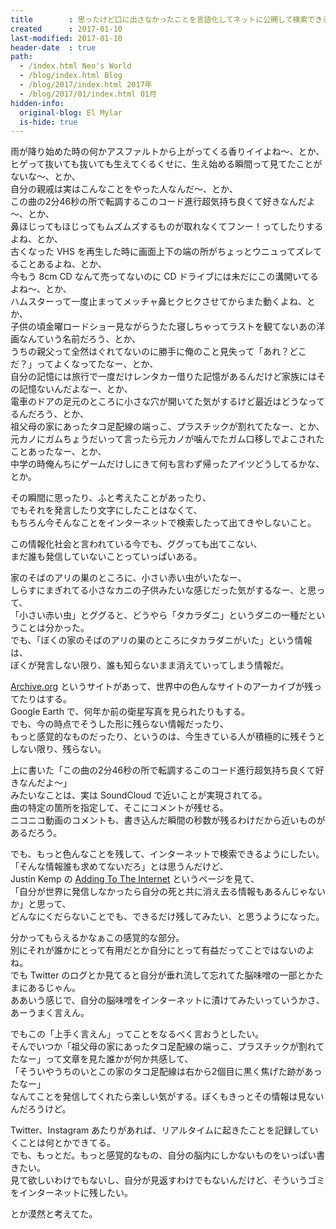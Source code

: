 ```yaml
---
title        : 思ったけど口に出さなかったことを言語化してネットに公開して検索できるようにしていきたい 
created      : 2017-01-10
last-modified: 2017-01-10
header-date  : true
path:
  - /index.html Neo's World
  - /blog/index.html Blog
  - /blog/2017/index.html 2017年
  - /blog/2017/01/index.html 01月
hidden-info:
  original-blog: El Mylar
  is-hide: true
---
```


雨が降り始めた時の何かアスファルトから上がってくる香りイイよね～、とか、  
ヒゲって抜いても抜いても生えてくるくせに、生え始める瞬間って見てたことがないな～、とか、  
自分の親戚は実はこんなことをやった人なんだ～、とか、  
この曲の2分46秒の所で転調するこのコード進行超気持ち良くて好きなんだよ～、とか、  
鼻ほじってもほじってもムズムズするものが取れなくてフンー！ってしたりするよね、とか、  
古くなった VHS を再生した時に画面上下の端の所がちょっとウニュってズレてることあるよね、とか、  
今もう 8cm CD なんて売ってないのに CD ドライブには未だにこの溝開いてるよね～、とか、  
ハムスターって一度止まってメッチャ鼻ヒクヒクさせてからまた動くよね、とか、  
子供の頃金曜ロードショー見ながらうたた寝しちゃってラストを観てないあの洋画なんていう名前だろう、とか、  
うちの親父って全然はぐれてないのに勝手に俺のこと見失って「あれ？どこだ？」ってよくなってたなー、とか、  
自分の記憶には旅行で一度だけレンタカー借りた記憶があるんだけど家族にはその記憶ないんだよなー、とか、  
電車のドアの足元のところに小さな穴が開いてた気がするけど最近はどうなってるんだろう、とか、  
祖父母の家にあったタコ足配線の端っこ、プラスチックが割れてたなー、とか、  
元カノにガムちょうだいって言ったら元カノが噛んでたガム口移しでよこされたことあったなー、とか、  
中学の時俺んちにゲームだけしにきて何も言わず帰ったアイツどうしてるかな、とか。

その瞬間に思ったり、ふと考えたことがあったり、  
でもそれを発言したり文字にしたことはなくて、  
もちろん今そんなことをインターネットで検索したって出てきやしないこと。

この情報化社会と言われている今でも、ググっても出てこない、  
まだ誰も発信していないことっていっぱいある。

家のそばのアリの巣のところに、小さい赤い虫がいたなー、  
しらすにまぎれてる小さなカニの子供みたいな感じだった気がするなー、と思って、  
「小さい赤い虫」とググると、どうやら「タカラダニ」というダニの一種だということは分かった。  
でも、「ぼくの家のそばのアリの巣のところにタカラダニがいた」という情報は、  
ぼくが発言しない限り、誰も知らないまま消えていってしまう情報だ。

[Archive.org](http://archive.org/) というサイトがあって、世界中の色んなサイトのアーカイブが残ってたりはする。  
Google Earth で、何年か前の衛星写真を見られたりもする。  
でも、今の時点でそうした形に残らない情報だったり、  
もっと感覚的なものだったり、というのは、今生きている人が積極的に残そうとしない限り、残らない。

上に書いた「この曲の2分46秒の所で転調するこのコード進行超気持ち良くて好きなんだよ～」  
みたいなことは、実は SoundCloud で近いことが実現されてる。  
曲の特定の箇所を指定して、そこにコメントが残せる。  
ニコニコ動画のコメントも、書き込んだ瞬間の秒数が残るわけだから近いものがあるだろう。

でも、もっと色んなことを残して、インターネットで検索できるようにしたい。  
「そんな情報誰も求めてないだろ」とは思うんだけど、  
Justin Kemp の [Adding To The Internet](http://justinkemp.com/Adding-to-the-Internet) というページを見て、  
「自分が世界に発信しなかったら自分の死と共に消え去る情報もあるんじゃないか」と思って、  
どんなにくだらないことでも、できるだけ残してみたい、と思うようになった。

分かってもらえるかなぁこの感覚的な部分。  
別にそれが誰かにとって有用だとか自分にとって有益だってことではないのよね。  
でも Twitter のログとか見てると自分が垂れ流して忘れてた脳味噌の一部とかたまにあるじゃん。  
ああいう感じで、自分の脳味噌をインターネットに漬けてみたいっていうかさ、あーうまく言えん。

でもこの「上手く言えん」ってことをなるべく言おうとしたい。  
そんでいつか「祖父母の家にあったタコ足配線の端っこ、プラスチックが割れてたなー」って文章を見た誰かが何か共感して、  
「そういやうちのいとこの家のタコ足配線は右から2個目に黒く焦げた跡があったなー」  
なんてことを発信してくれたら楽しい気がする。ぼくもきっとその情報は見ないんだろうけど。

Twitter、Instagram あたりがあれば、リアルタイムに起きたことを記録していくことは何とかできてる。  
でも、もっとだ。もっと感覚的なもの、自分の脳内にしかないものをいっぱい書きたい。  
見て欲しいわけでもないし、自分が見返すわけでもないんだけど、そういうゴミをインターネットに残したい。

とか漠然と考えてた。
